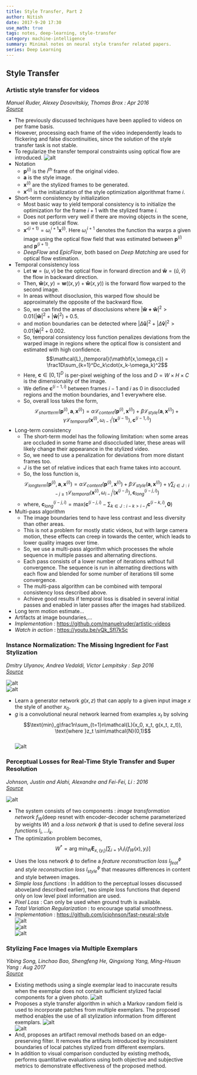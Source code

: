 ```yaml
---
title: Style Transfer, Part 2
author: Nitish
date: 2017-9-20 17:30
use_math: true
tags: notes, deep-learning, style-transfer
category: machine-intelligence
summary: Minimal notes on neural style transfer related papers.
series: Deep Learning
---
```


## Style Transfer

### <a name="stylevideo1"> </a> Artistic style transfer for videos   
*Manuel Ruder, Alexey Dosovitskiy, Thomas Brox : Apr 2016*   
[*Source*](https://arxiv.org/abs/1604.08610)   

* The previously discussed techniques have been applied to videos on per frame basis.
* However, processing each frame of the video independently leads to flickering and false discontinuities, since the solution of the style transfer task is not stable.
* To regularize the transfer temporal constraints using optical flow are introduced.
![alt](/images/papers/videoStyle1.jpg)   
* Notation
    * $\mathbf p^{(i)}$ is the $i^{th}$ frame of the original video.
    * $\mathbf a$ is the style image.
    * $\mathbf x^{(i)}$ are the stylized frames to be generated.
    * $\mathbf {x'}^{(i)}$ is the initialization of the style optimization algorithmat frame $i$.
* Short-term consistency by initialization
    * Most basic way to yield temporal consistency is to initialize the optimization for the frame $i+1$ with the stylized frame $i$.
    * Does not perform very well if there are moving objects in the scene, so we use optical flow.
    * $\mathbf {x'}^{(i+1)}=\omega_i^{i+1}\mathbf x^{(i)}$. Here $\omega_i^{i+1}$ denotes the function tha warps a given image using the optical flow field that was estimated between $\mathbf p^{(i)}$ and $\mathbf p^{(i+1)}$.
    * *DeepFlow* and *EpicFlow*, both based on *Deep Matching* are used for optical flow estimation.
* Temporal consistency loss
    * Let $\mathbf w = (u,v)$ be the optical flow in forward direction and $\mathbf {\hat w}=(\hat u, \hat v)$ the flow in backward direction.
    * Then, $\mathbf {\tilde w}(x,y) = \mathbf{w}((x,y) + \mathbf{\hat{w}}(x,y))$ is the forward flow warped to the second image.
    * In areas without disoclusion, this warped flow should be approximately the opposite of the backward flow.
    * So, we can find the areas of disoclusions where $|\mathbf{\widetilde{w} + \hat{w}}|^2 > 0.01(|\mathbf{\widetilde{w}}|^2+|\mathbf{\hat{w}}|^2)+0.5$.
    * and motion boundaries can be detected where $|\Delta\mathbf{\hat{u}}|^2+|\Delta\mathbf{\hat{v}}|^2>0.01|\mathbf{\hat{w}}|^2+0.002$.
    * So, temporal consistency loss function penalizes deviations from the warped image in regions where the optical flow is consistent and estimated with high confidence.   
    $$\mathcal{L}_{temporal}(\mathbf{x,\omega,c}) = \frac1D\sum_{k=1}^Dc_k\cdot(x_k-\omega_k)^2$$
    * Here, $\mathbf{c}\in [0,1]^D$ is per-pixel weighing of the loss and $D=W\times{H}\times{C}$ is the dimensionality of the image.
    * We define $\mathbf{c}^{(i-1,i)}$ between frames $i-1$ and $i$ as $0$ in disoccluded regions and the motion boundaries, and 1 everywhere else.
    * So, overall loss takes the form,   
    $$\mathcal L_{shortterm}(\mathbf{p}^{(i)},\mathbf{a},\mathbf{x}^{(i)}) = \alpha\mathcal{L}_{content}(\mathbf{p}^{(i)},\mathbf{x}^{(i)}) + \beta\mathcal{L}_{style}(\mathbf{a},\mathbf{x}^{(i)}) + \gamma\mathcal{L}_{temporal}(\mathbf{x}^{(i)}, \omega_{i-1}^i(\mathbf{x}^{(i-1)}), \mathbf{c}^{(i-1,i)})$$
* Long-term consistency
    * The short-term model has the following limitation: when some areas are occluded in some frame and disoccluded later, these areas will likely change their appearance in the stylized video.
    * So, we need to use a penalization for deviations from more distant frames too.
    * $J$ is the set of relative indices that each frame takes into account.
    * So, the loss function is,
    $$\mathcal L_{longterm}(\mathbf{p}^{(i)},\mathbf{a},\mathbf{x}^{(i)}) = \alpha\mathcal{L}_{content}(\mathbf{p}^{(i)},\mathbf{x}^{(i)}) + \beta\mathcal{L}_{style}(\mathbf{a},\mathbf{x}^{(i)}) + \gamma\sum_{j\in J:i-j\geq1}\mathcal{L}_{temporal}(\mathbf{x}^{(i)}, \omega_{i-j}^i(\mathbf{x}^{(i-j)}), \mathbf{c}_{long}^{(i-j,i)})$$
    * where, $\mathbf{c}_{long}^{(i-j,i)}=\text{max}(\mathbf{c}^{(i-j,i)} - \sum_{k\in J:i-k>i-j}\mathbf{c}^{(i-k,i)}, \mathbf{0})$
* Multi-pass algorithm
    * The image boundaries tend to have less contrast and less diversity than other areas.
    * This is not a problem for mostly static videos, but with large camera motion, these effects can creep in towards the center, which leads to lower quality images over time.
    * So, we use a multi-pass algorithm which processes the whole sequence in multiple passes and alternating directions.
    * Each pass consists of a lower number of iterations without full convergence. The sequence is run in alternating directions with each flow and blended for some number of iterations till some convergence.
    * The multi-pass algorithm can be combined with temporal consistency loss described above.
    * Achieve good results if temporal loss is disabled in several initial passes and enabled in later passes after the images had stabilized.
* Long term motion estimate...
* Artifacts at image boundaries,...
* *Implementation* : https://github.com/manuelruder/artistic-videos
* *Watch in action* : https://youtu.be/vQk_Sfl7kSc   

### <a name="faststyle1"> </a> Instance Normalization: The Missing Ingredient for Fast Stylization   
*Dmitry Ulyanov, Andrea Vedaldi, Victor Lempitsky : Sep 2016*   
[*Source*](https://arxiv.org/abs/1607.08022)   

![alt](/images/papers/fastStyle1.jpg)   
![alt](/images/papers/fastStyle2.jpg)   
* Learn a generator network $g(x,z)$ that can apply to a given input image $x$ the style of another $x_0$.
* $g$ is a convolutional neural network learned from examples $x_t$ by solving   
$$\text{min}_g\frac1n\sum_{t=1}n\mathcal{L}(x_0, x_t, g(x_t, z_t)), \text{where }z_t \sim\mathcal{N}(0,1)$$   
![alt](/images/papers/fastStyle3.jpg)   

### <a name="style3"> </a> Perceptual Losses for Real-Time Style Transfer and Super Resolution   
*Johnson, Justin and Alahi, Alexandre and Fei-Fei, Li : 2016*   
[*Source*](http://cs.stanford.edu/people/jcjohns/eccv16/)   

![alt](/images/papers/superStyle1.jpg)   
* The system consists of two components : *image transformation network* $f_W$(deep resnet with encoder-decoder scheme parameterized by weights $W$) and a *loss network* $\phi$ that is used to define several *loss functions* $l_i,...l_k$.   
* The optimization problem becomes,   
$$W^*=\text{arg min}_W\mathbf{E}_{x,\{y_i\}}[\sum_{i=1}\lambda_i l_i(f_W(x), y_i)]$$   
* Uses the loss network $\phi$ to define a *feature reconstruction loss* $l_{feat}^{\phi}$ and *style reconstruction loss* $l_{style}^{\phi}$ that measures differences in content and style between images.   
* *Simple loss functions* : In addition to the perceptual losses discussed above(and described earlier), two simple loss functions that depend only on low level pixel information are used.   
* *Pixel Loss* : Can only be used when ground truth is available.   
* *Total Variation Regularization* : to encourage spatial smoothness.   
* *Implementation* : https://github.com/jcjohnson/fast-neural-style   
![alt](/images/papers/superStyle2.jpg)   
![alt](/images/papers/superStyle3.jpg)   
![alt](/images/papers/superStyle4.jpg)   

### <a name="styleface"> </a> Stylizing Face Images via Multiple Exemplars   
*Yibing Song, Linchao Bao, Shengfeng He, Qingxiong Yang, Ming-Hsuan Yang : Aug 2017*   
[*Source*](https://arxiv.org/abs/1708.08288)   

* Existing methods using a single exemplar lead to inaccurate results when the exemplar does not contain sufficient stylized facial components for a given photo.
![alt](/images/papers/faceStyle1.jpg)   
* Proposes a style transfer algorithm in which a Markov random field is used to incorporate patches from multiple exemplars. The proposed method enables the use of all stylization information from different exemplars.
![alt](/images/papers/faceStyle2.jpg)   
![alt](/images/papers/faceStyle3.jpg)   
* And, proposes an artifact removal methods based on an edge-preserving filter. It removes the artifacts introduced by inconsistent boundaries of local patches stylized from different exemplars.
* In addition to visual comparison conducted by existing methods, performs quantitative evaluations using both objective and subjective metrics to demonstrate effectiveness of the proposed method. 

